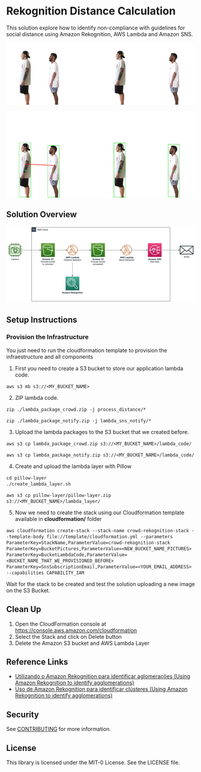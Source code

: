 # Rekognition Distance Calculation

This solution explore how to identify non-compliance with guidelines for social distance using Amazon Rekognition, AWS Lambda and Amazon SNS.

<p align="center"> 
<img src="images/fila.jpg">
</p>

<p align="center"> 
<img src="images/fila_bounding_box.png">
</p>

## Solution Overview

<p align="center"> 
<img src="images/rekognition_social_distance_pt2.jpg">
</p>

## Setup Instructions

### Provision the Infrastructure

You just need to run the cloudformation template to provision the infraestructure and all components

1. First you need to create a S3 bucket to store our application lambda code.

``` shell
aws s3 mb s3://<MY_BUCKET_NAME>
```

2. ZIP lambda code.

``` shell
zip ./lambda_package_crowd.zip -j process_distance/*
```

``` shell
zip ./lambda_package_notify.zip -j lambda_sns_notify/*
```

3. Upload the lambda packages to the S3 bucket that we created before.

``` shell
aws s3 cp lambda_package_crowd.zip s3://<MY_BUCKET_NAME>/lambda_code/
```

``` shell
aws s3 cp lambda_package_notify.zip s3://<MY_BUCKET_NAME>/lambda_code/
```

4. Create and upload the lambda layer with Pillow

``` shell
cd pillow-layer
./create_lambda_layer.sh
```

``` shell
aws s3 cp pillow-layer/pillow-layer.zip s3://<MY_BUCKET_NAME>/lambda_layer/
```

5. Now we need to create the stack using our Cloudformation template available in **cloudformation/** folder

``` shell
aws cloudformation create-stack --stack-name crowd-rekognition-stack --template-body file://template/cloudformation.yml --parameters ParameterKey=StackName,ParameterValue=crowd-rekognition-stack ParameterKey=BucketPictures,ParameterValue=<NEW_BUCKET_NAME_PICTURES> ParameterKey=BucketLambdaCode,ParameterValue=<BUCKET_NAME_THAT_WE_PROVISIONED_BEFORE> ParameterKey=SnsSubscriptionEmail,ParameterValue=<YOUR_EMAIL_ADDRESS> --capabilities CAPABILITY_IAM
```

Wait for the stack to be created and test the solution uploading a new image on the S3 Bucket.

## Clean Up

1. Open the CloudFormation console at https://console.aws.amazon.com/cloudformation
2. Select the Stack and click on Delete button
3. Delete the Amazon S3 bucket and AWS Lambda Layer

## Reference Links

* [Utilizando o Amazon Rekognition para identificar aglomerações (Using Amazon Rekognition to identify agglomerations)](https://aws.amazon.com/pt/blogs/aws-brasil/utilizando-o-amazon-rekognition-para-identificar-aglomeracoes/)
* [Uso de Amazon Rekognition para identificar clústeres (Using Amazon Rekognition to identify agglomerations)](https://aws.amazon.com/es/blogs/aws-spanish/uso-de-amazon-rekognition-para-identificar-clusteres/)

## Security

See [CONTRIBUTING](CONTRIBUTING.md#security-issue-notifications) for more information.

## License

This library is licensed under the MIT-0 License. See the LICENSE file.

